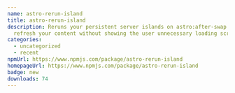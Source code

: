 ```yaml
---
name: astro-rerun-island
title: astro-rerun-island
description: Reruns your persistent server islands on astro:after-swap to
  refresh your content without showing the user unnecessary loading screens.
categories:
  - uncategorized
  - recent
npmUrl: https://www.npmjs.com/package/astro-rerun-island
homepageUrl: https://www.npmjs.com/package/astro-rerun-island
badge: new
downloads: 74
---
```

